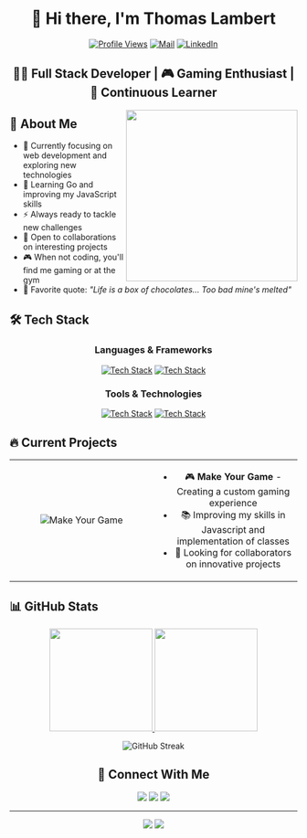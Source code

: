 <div align="center">

# 👋 Hi there, I'm Thomas Lambert

[![Profile Views](https://komarev.com/ghpvc/?username=Aukryx&style=for-the-badge&color=blueviolet)](https://github.com/Aukryx)
[![Mail](https://img.shields.io/badge/Mail-thomaslambert9976%40gmail.com-d14836?style=for-the-badge&logo=gmail&logoColor=white)](mailto:thomaslambert9976@gmail.com)
[![LinkedIn](https://img.shields.io/badge/linkedin-thomas--lambert9976-0077B5?style=for-the-badge&logo=linkedin&logoColor=white)](https://www.linkedin.com/in/thomas-lambert9976)

</div>

<div align="center">
  
## 👨‍💻 Full Stack Developer | 🎮 Gaming Enthusiast | 🌱 Continuous Learner

</div>

<img align="right" width="300" src="https://media.giphy.com/media/qgQUggAC3Pfv687qPC/giphy.gif" />

## 🚀 About Me

- 🔭 Currently focusing on web development and exploring new technologies
- 🌱 Learning Go and improving my JavaScript skills
- ⚡ Always ready to tackle new challenges
- 🤝 Open to collaborations on interesting projects
- 🎮 When not coding, you'll find me gaming or at the gym
- 💬 Favorite quote: *"Life is a box of chocolates... Too bad mine's melted"*

## 🛠️ Tech Stack

<div align="center">

### Languages & Frameworks
[![Tech Stack](https://skillicons.dev/icons?i=go,js,html,css)](https://skillicons.dev)
[![Tech Stack](https://skillicons.dev/icons?i=dotnet,java,c,python)](https://skillicons.dev)

### Tools & Technologies
[![Tech Stack](https://skillicons.dev/icons?i=git,docker,nodejs,sqlite)](https://skillicons.dev)
[![Tech Stack](https://skillicons.dev/icons?i=github,vscode)](https://skillicons.dev)

</div>

## 🔥 Current Projects

<table>
  <tr>
    <td align="center" width="50%">
      <img src="https://github-readme-stats.vercel.app/api/pin/?username=Aukryx&repo=make-your-game&theme=tokyonight&hide_border=true" alt="Make Your Game" />
    </td>
    <td align="center" width="50%">
      <ul>
        <li>🎮 <b>Make Your Game</b> - Creating a custom gaming experience</li>
        <li>📚 Improving my skills in Javascript and implementation of classes</li>
        <li>🤝 Looking for collaborators on innovative projects</li>
      </ul>
    </td>
  </tr>
</table>

## 📊 GitHub Stats

<div align="center">
  <a href="https://github.com/Aukryx">
    <img height="180em" src="https://github-readme-stats.vercel.app/api?username=Aukryx&show_icons=true&theme=tokyonight&include_all_commits=true&count_private=true&hide_border=true"/>
    <img height="180em" src="https://github-readme-stats.vercel.app/api/top-langs/?username=Aukryx&layout=compact&langs_count=7&theme=tokyonight&hide_border=true"/>
  </a>
</div>

<div align="center">
  
  ![GitHub Streak](https://github-readme-streak-stats.herokuapp.com/?user=Aukryx&theme=tokyonight&hide_border=true)
  
</div>

<div align="center">

## 💬 Connect With Me

<a href="mailto:thomaslambert9976@gmail.com"><img src="https://img.shields.io/badge/-Gmail-%23333?style=for-the-badge&logo=gmail&logoColor=white&color=d14836" target="_blank"></a>
<a href="https://www.linkedin.com/in/thomas-lambert9976" target="_blank"><img src="https://img.shields.io/badge/-LinkedIn-%230077B5?style=for-the-badge&logo=linkedin&logoColor=white" target="_blank"></a>
<a href="https://github.com/Aukryx" target="_blank"><img src="https://img.shields.io/badge/-GitHub-%23333?style=for-the-badge&logo=github&logoColor=white" target="_blank"></a>

</div>

---

<div align="center">
  <img src="https://forthebadge.com/images/badges/built-with-love.svg" />
  <img src="https://forthebadge.com/images/badges/powered-by-coffee.svg" />
</div>
